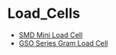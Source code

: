 # Load_Cells
 * [SMD Mini Load Cell](http://www.smdsensors.com/detail_pgs/s610.htm)
 * [GSO Series Gram Load Cell](http://www.transducertechniques.com/GSO-load-cell.cfm)

